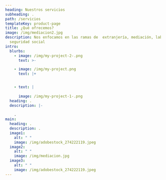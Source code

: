 ```yaml
---
heading: Nuestros servicios
subheading: .
path: /servicios
templateKey: product-page
title: ¿Qué ofrecemos?
image: /img/mediacion2.jpg
description: Nos enfocamos en las ramas de  extranjería, mediación, laboral y
  seguridad social
intro:
  blurbs:
    - image: /img/my-project-2-.png
      text: >-

    - image: /img/my-project.png
      text: |+


    - text: |
        
      image: /img/my-project-1-.png
  heading: .
  description: |-
    
    .
main:
  heading: .
  description: .
  image1:
    alt: " "
    image: /img/adobestock_274222119.jpeg
  image2:
    alt: " "
    image: /img/mediacion.jpg
  image3:
    alt: " "
    image: /img/adobestock_274222119.jpeg
---
```

